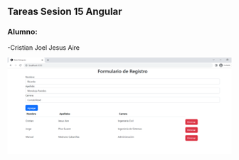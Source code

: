 ## Tareas Sesion 15 Angular
### Alumno:
-Cristian Joel Jesus Aire

![Página principal](src/assets/Imagen1.png)